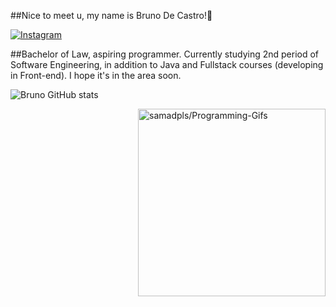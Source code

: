 ##Nice to meet u, my name is Bruno De Castro!🖖

[![Instagram](https://img.shields.io/badge/Instagram-E4405F?style=for-the-badge&logo=instagram&logoColor=white)](https://instagram.com/brunoccs100)

##Bachelor of Law, aspiring programmer. Currently studying 2nd period of Software Engineering, in addition to Java and Fullstack courses (developing in Front-end). I hope it's in the area soon.

![Bruno GitHub stats](https://github-readme-stats.vercel.app/api?username=browndark&show_icons=true&theme=dracula)


<a href='[https://github.com/samadpls/Programing-Gifs](https://static.wixstatic.com/media/669c76_a5584e01166a4fb6a1743701983da7e2~mv2.gif)'>
<img align='right' src='https://programming-gifs.cyclic.app' widht=100 height=300 alt='samadpls/Programming-Gifs'></a>
